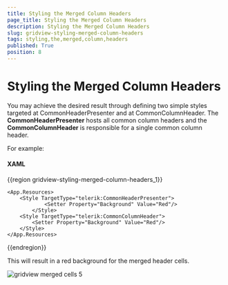 ```yaml
---
title: Styling the Merged Column Headers
page_title: Styling the Merged Column Headers
description: Styling the Merged Column Headers
slug: gridview-styling-merged-column-headers
tags: styling,the,merged,column,headers
published: True
position: 8
---
```


# Styling the Merged Column Headers


You may achieve the desired result through defining two simple styles targeted at CommonHeaderPresenter and at CommonColumnHeader. The __CommonHeaderPresenter__ hosts all common column headers and the __CommonColumnHeader__ is responsible for a single common column header. 

For example:

#### __XAML__

{{region gridview-styling-merged-column-headers_1}}

	<App.Resources>
		<Style TargetType="telerik:CommonHeaderPresenter">
	            <Setter Property="Background" Value="Red"/>
	        </Style>
		<Style TargetType="telerik:CommonColumnHeader">
			<Setter Property="Background" Value="Red"/>
		</Style>
	</App.Resources>
{{endregion}}

This will result in a red background for the merged header cells.

![gridview merged cells 5](images/gridview_merged_cells_5.png)